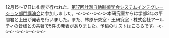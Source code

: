 12月15〜17日に札幌で行われた、<a href="http://www.si-sice.org/si2016/">第17回計測自動制御学会システムインテグレーション部門講演会</a>に参加しました。-c-c-c--c-c-c-本研究室からは学部3年の平間君と上田が発表を行いました。また、林原研究室・王研究室・株式会社アールティの皆様との共著で5件の発表がありました。予稿のリストは<a href="https://lab.ueda.asia/?page_id=324#si2016">こちら</a>です。-c-c-c--c-c-c--c-c-c-
